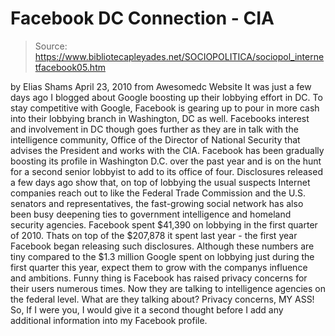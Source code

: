 # Facebook DC Connection - CIA

> Source: https://www.bibliotecapleyades.net/SOCIOPOLITICA/sociopol_internetfacebook05.htm

by Elias Shams
April 23, 2010
from
Awesomedc Website
It was just a few days ago I blogged about
Google boosting up their lobbying effort in DC.
To stay competitive with
Google, Facebook is gearing up to pour in more cash into their
lobbying branch in Washington, DC as well. Facebooks interest and
involvement in DC though goes further as they are in talk with the
intelligence community, Office of the Director of National Security that
advises the President and works with the CIA.
Facebook has been gradually boosting its profile in Washington D.C. over the
past year and is on the hunt for a second senior lobbyist to add to its
office of four.
Disclosures released a few days ago show that,
on top of lobbying the usual suspects Internet companies reach out to like
the Federal Trade Commission and the U.S. senators and representatives, the
fast-growing social network has also been busy deepening ties to government
intelligence and homeland security agencies.
Facebook spent $41,390 on lobbying in the
first quarter of 2010. Thats on top of the $207,878 it spent last year -
the first year Facebook began releasing such disclosures.
Although these numbers are tiny compared to
the $1.3 million Google spent on lobbying
just during the first quarter this year, expect them to grow with the
companys influence and ambitions.
Funny thing is Facebook has raised privacy concerns for their users
numerous times. Now they are talking to intelligence agencies on the federal
level.
What are they talking about? Privacy concerns,
MY ASS!
So, If I were you, I would give it a second thought before I add
any additional information into my Facebook profile.
